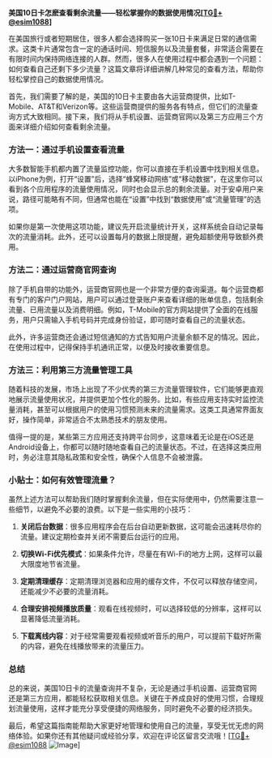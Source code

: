 **美国10日卡怎麽查看剩余流量——轻松掌握你的数据使用情况[[TG💪+ @esim1088](https://t.me/s/esim1088)]**

在美国旅行或者短期居住，很多人都会选择购买一张10日卡来满足日常的通信需求。这类卡片通常包含一定的通话时间、短信服务以及流量套餐，非常适合需要在有限时间内保持网络连接的人群。然而，很多人在使用过程中都会遇到一个问题：如何查看自己还剩下多少流量？这篇文章将详细讲解几种常见的查看方法，帮助你轻松掌控自己的数据使用情况。

首先，我们需要了解的是，美国的10日卡主要由各大运营商提供，比如T-Mobile、AT&T和Verizon等。这些运营商提供的服务各有特点，但它们的流量查询方式大致相同。接下来，我们将从手机设置、运营商官网以及第三方应用三个方面来详细介绍如何查看剩余流量。

### 方法一：通过手机设置查看流量

大多数智能手机都内置了流量监控功能，你可以直接在手机设置中找到相关信息。以iPhone为例，打开“设置”后，选择“蜂窝移动网络”或“移动数据”，在这里你可以看到各个应用程序的流量使用情况，同时也会显示总的剩余流量。对于安卓用户来说，路径可能略有不同，但通常也能在“设置”中找到“数据使用”或“流量管理”的选项。

如果你是第一次使用这项功能，建议先开启流量统计开关，这样系统会自动记录每次的流量消耗。此外，还可以设置每月的数据上限提醒，避免超额使用导致额外费用。

### 方法二：通过运营商官网查询

除了手机自带的功能外，运营商官网也是一个非常方便的查询渠道。每个运营商都有专门的客户门户网站，用户可以通过登录账户来查看详细的账单信息，包括剩余流量、已用流量以及消费明细。例如，T-Mobile的官方网站提供了全面的在线服务，用户只需输入手机号码并完成身份验证，即可随时查看自己的流量状态。

此外，许多运营商还会通过短信通知的方式告知用户流量余额不足的情况。因此，在使用过程中，记得保持手机通讯正常，以便及时接收重要信息。

### 方法三：利用第三方流量管理工具

随着科技的发展，市场上出现了不少优秀的第三方流量管理软件，它们能够更直观地展示流量使用状况，并提供更加个性化的服务。比如，有些应用支持实时监控流量消耗，甚至可以根据用户的使用习惯预测未来的流量需求。这类工具通常界面友好，操作简单，非常适合不太熟悉技术的朋友使用。

值得一提的是，某些第三方应用还支持跨平台同步，这意味着无论是在iOS还是Android设备上，你都可以随时随地查看自己的流量状态。不过，在选择这类应用时，务必注意其隐私政策和安全性，确保个人信息不会被泄露。

### 小贴士：如何有效管理流量？

虽然上述方法可以帮助我们随时掌握剩余流量，但在实际使用中，仍然需要注意一些细节，以避免不必要的浪费。以下是一些实用的小技巧：

1. **关闭后台数据**：很多应用程序会在后台自动更新数据，这可能会迅速耗尽你的流量。建议定期检查并关闭不需要后台运行的应用。
   
2. **切换Wi-Fi优先模式**：如果条件允许，尽量在有Wi-Fi的地方上网，这样可以最大限度地节省流量。

3. **定期清理缓存**：定期清理浏览器和应用的缓存文件，不仅可以释放存储空间，还能减少不必要的流量消耗。

4. **合理安排视频播放质量**：观看在线视频时，可以选择较低的分辨率，这样可以显著降低流量消耗。

5. **下载离线内容**：对于经常需要观看视频或听音乐的用户，可以提前下载好所需的内容，避免在线播放带来的流量压力。

### 总结

总的来说，美国10日卡的流量查询并不复杂，无论是通过手机设置、运营商官网还是第三方应用，都能轻松获取相关信息。关键在于养成良好的使用习惯，合理规划流量使用，这样才能充分享受便捷的网络服务，同时避免不必要的经济损失。

最后，希望这篇指南能帮助大家更好地管理和使用自己的流量，享受无忧无虑的网络体验。如果你还有其他疑问或经验分享，欢迎在评论区留言交流哦！[[TG💪+ @esim1088](https://t.me/s/esim1088) ![Image](https://i.postimg.cc/4NQfJmqS/Snipaste-2025-05-13-00-14-12.png)]